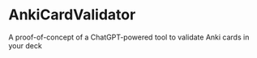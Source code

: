 # AnkiCardValidator
A proof-of-concept of a ChatGPT-powered tool to validate Anki cards in your deck
